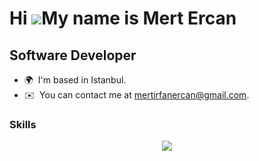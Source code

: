 Hi ![](https://user-images.githubusercontent.com/18350557/176309783-0785949b-9127-417c-8b55-ab5a4333674e.gif)My name is Mert Ercan
==================================================================================================================================
Software Developer
-------------------------

* 🌍  I'm based in Istanbul.
* ✉️  You can contact me at [mertirfanercan@gmail.com](mailto:mertirfanercan@gmail.com).
<!--
 * 🧠  I'm currently learning Codeigniter. 
-->

<!-- * 🖥️  See my portfolio at [https://mertercan.tech/] -->

###



### Skills

<!--

[![My Skills](https://skillicons.dev/icons?i=java,kotlin,spring,hibernate,maven,php,dart,flutter,js,ts,html,css,sass,vue,nuxtjs,react,nextjs,mui,nodejs,express,nestjs,postgres,webpack,docker,git,github,linux,idea&perline=7)](https://skillicons.dev)

-->

<p align="center">
  <a href="https://skillicons.dev">
    <img src="https://skillicons.dev/icons?java,kotlin,spring,hibernate,maven,php,dart,flutter,js,ts,html,css,sass,vue,nuxtjs,react,nextjs,mui,nodejs,express,nestjs,postgres,webpack,docker,git,github,linux,idea&perline=7" />
  </a>
</p>


<!--
### Favorite Tech Stack

[![My Skills](https://skillicons.dev/icons?i=nextjs,ts,sass,bootstrap,java,spring,hibernate,postgres)](https://skillicons.dev)
-->




<!-- &perline=x -->
